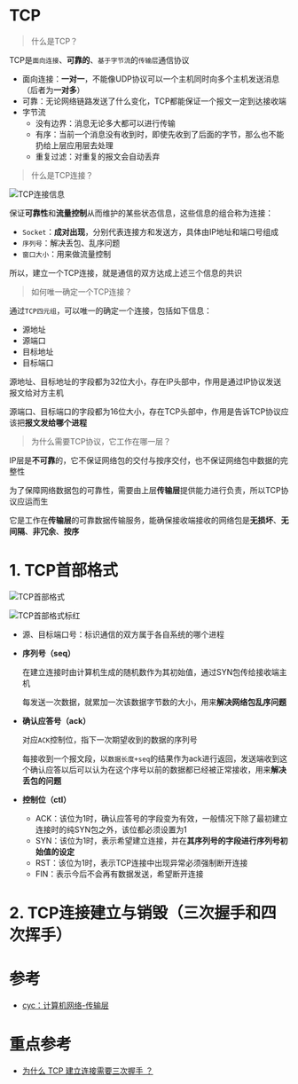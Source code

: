 # TCP

> 什么是TCP？

TCP是`面向连接`、**可靠的**、`基于字节流`的`传输层`通信协议

- 面向连接：**一对一**，不能像UDP协议可以一个主机同时向多个主机发送消息（后者为**一对多**）
- 可靠：无论网络链路发送了什么变化，TCP都能保证一个报文一定到达接收端
- 字节流
    - 没有边界：消息无论多大都可以进行传输
    - 有序：当前一个消息没有收到时，即使先收到了后面的字节，那么也不能扔给上层应用层去处理
    - 重复过滤：对重复的报文会自动丢弃

> 什么是TCP连接？

![TCP连接信息](https://asea-cch.life/upload/2021/10/TCP%E8%BF%9E%E6%8E%A5%E4%BF%A1%E6%81%AF-9e0eebc3f6a3408895b52a7a8e5dda2f.png)

保证**可靠性**和**流量控制**从而维护的某些状态信息，这些信息的组合称为连接：
- `Socket`：**成对出现**，分别代表连接方和发送方，具体由IP地址和端口号组成
- `序列号`：解决丢包、乱序问题
- `窗口大小`：用来做流量控制

所以，建立一个TCP连接，就是通信的双方达成上述三个信息的共识

> 如何唯一确定一个TCP连接？

通过`TCP四元组`，可以唯一的确定一个连接，包括如下信息：
- 源地址
- 源端口
- 目标地址
- 目标端口

源地址、目标地址的字段都为32位大小，存在IP头部中，作用是通过IP协议发送报文给对方主机

源端口、目标端口的字段都为16位大小，存在TCP头部中，作用是告诉TCP协议应该把**报文发给哪个进程**

> 为什么需要TCP协议，它工作在哪一层？

IP层是**不可靠**的，它不保证网络包的交付与按序交付，也不保证网络包中数据的完整性

为了保障网络数据包的可靠性，需要由上层**传输层**提供能力进行负责，所以TCP协议应运而生

它是工作在**传输层**的可靠数据传输服务，能确保接收端接收的网络包是**无损坏**、**无间隔**、**非冗余**、**按序**

# **1. TCP首部格式**

![TCP首部格式](https://asea-cch.life/upload/2021/10/TCP%E9%A6%96%E9%83%A8%E6%A0%BC%E5%BC%8F-14e43e7f9ec545a2abd78e568c8ebcda.png)

![TCP首部格式标红](https://asea-cch.life/upload/2021/10/TCP%E9%A6%96%E9%83%A8%E6%A0%BC%E5%BC%8F%E6%A0%87%E7%BA%A2-39204c0fb93d40eea6293db429ce656b.png)

- 源、目标端口号：标识通信的双方属于各自系统的哪个进程

- **序列号（seq）**

    在建立连接时由计算机生成的随机数作为其初始值，通过SYN包传给接收端主机
    
    每发送一次数据，就累加一次该数据字节数的大小，用来**解决网络包乱序问题**

- **确认应答号（ack）**

    对应`ACK`控制位，指下一次期望收到的数据的序列号
    
    每接收到一个报文段，以`数据长度+seq`的结果作为ack进行返回，发送端收到这个确认应答以后可以认为在这个序号以前的数据都已经被正常接收，用来**解决丢包的问题**

- **控制位（ctl）**

    - ACK：该位为1时，确认应答号的字段变为有效，一般情况下除了最初建立连接时的纯SYN包之外，该位都必须设置为1
    - SYN：该位为1时，表示希望建立连接，并在**其序列号的字段进行序列号初始值的设定**
    - RST：该位为1时，表示TCP连接中出现异常必须强制断开连接
    - FIN：表示今后不会再有数据发送，希望断开连接

# **2. TCP连接建立与销毁（三次握手和四次挥手）**

# 参考
- [cyc：计算机网络-传输层](https://www.cyc2018.xyz/%E8%AE%A1%E7%AE%97%E6%9C%BA%E5%9F%BA%E7%A1%80/%E7%BD%91%E7%BB%9C%E5%9F%BA%E7%A1%80/%E8%AE%A1%E7%AE%97%E6%9C%BA%E7%BD%91%E7%BB%9C%20-%20%E4%BC%A0%E8%BE%93%E5%B1%82.html)

# 重点参考
- [为什么 TCP 建立连接需要三次握手 ？](https://mp.weixin.qq.com/s/j2NBSTT6uM48zokY8e0mhQ)